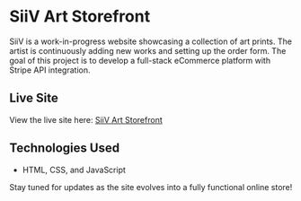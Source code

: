 # SiiV Art Storefront

SiiV is a work-in-progress website showcasing a collection of art prints. The artist is continuously adding new works and setting up the order form. The goal of this project is to develop a full-stack eCommerce platform with Stripe API integration.

## Live Site

View the live site here: [SiiV Art Storefront](https://ajaphid.github.io/siiv/)
  
## Technologies Used

- HTML, CSS, and JavaScript

Stay tuned for updates as the site evolves into a fully functional online store!
